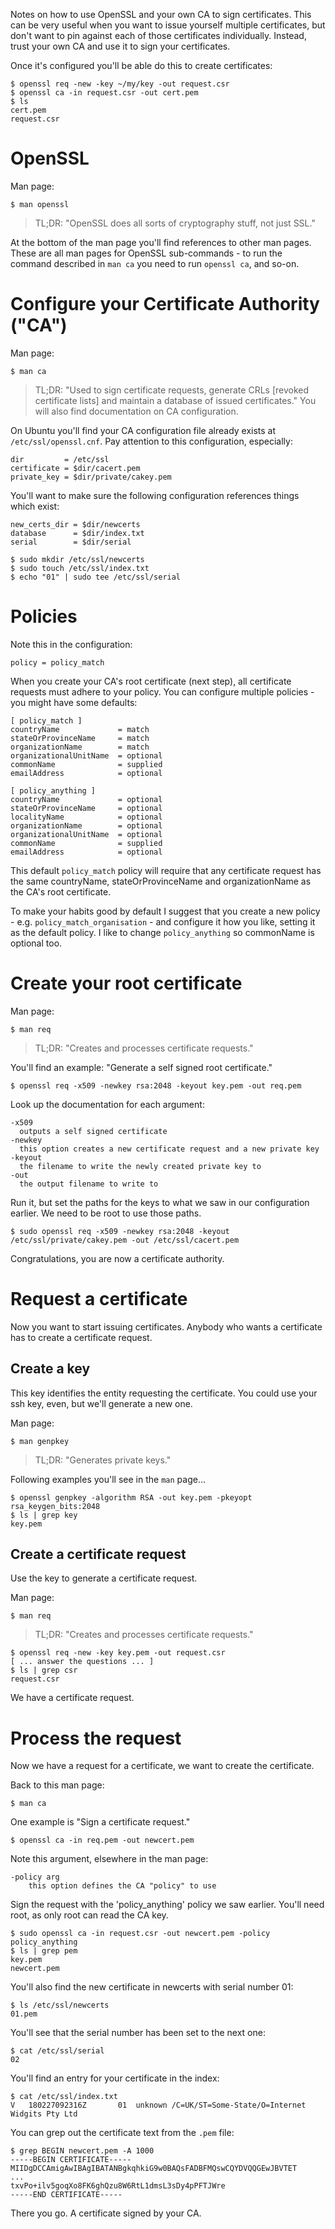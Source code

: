 Notes on how to use OpenSSL and your own CA to sign certificates. This can be very useful
when you want to issue yourself multiple certificates, but don't want to pin against each
of those certificates individually. Instead, trust your own CA and use it to sign your 
certificates.

Once it's configured you'll be able do this to create certificates:

    $ openssl req -new -key ~/my/key -out request.csr
    $ openssl ca -in request.csr -out cert.pem
    $ ls
    cert.pem
    request.csr

# OpenSSL

Man page:

    $ man openssl

> TL;DR: "OpenSSL does all sorts of cryptography stuff, not just SSL."

At the bottom of the man page you'll find references to other man pages. These are all man
pages for OpenSSL sub-commands - to run the command described in `man ca` you need to run
`openssl ca`, and so-on.

# Configure your Certificate Authority ("CA")

Man page:

    $ man ca

> TL;DR: "Used to sign certificate requests, generate CRLs [revoked certificate lists] and maintain a database of issued
certificates." You will also find documentation on CA configuration.

On Ubuntu you'll find your CA configuration file already exists at `/etc/ssl/openssl.cnf`.
Pay attention to this configuration, especially:

    dir         = /etc/ssl
    certificate = $dir/cacert.pem
    private_key = $dir/private/cakey.pem

You'll want to make sure the following configuration references things which exist:

    new_certs_dir = $dir/newcerts
    database      = $dir/index.txt
    serial        = $dir/serial

    $ sudo mkdir /etc/ssl/newcerts
    $ sudo touch /etc/ssl/index.txt
    $ echo "01" | sudo tee /etc/ssl/serial

# Policies

Note this in the configuration:

    policy = policy_match

When you create your CA's root certificate (next step), all certificate requests must adhere
to your policy. You can configure multiple policies - you might have some defaults:

    [ policy_match ]
    countryName             = match
    stateOrProvinceName     = match
    organizationName        = match
    organizationalUnitName  = optional
    commonName              = supplied
    emailAddress            = optional

    [ policy_anything ]
    countryName             = optional
    stateOrProvinceName     = optional
    localityName            = optional
    organizationName        = optional
    organizationalUnitName  = optional
    commonName              = supplied
    emailAddress            = optional

This default `policy_match` policy will require that any certificate request has
the same countryName, stateOrProvinceName and organizationName as the CA's root certificate.

To make your habits good by default I suggest that you create a new policy - e.g.
`policy_match_organisation` - and configure it how you like, setting it as the default policy.
I like to change `policy_anything` so commonName is optional too.

# Create your root certificate

Man page:

    $ man req

> TL;DR: "Creates and processes certificate requests."

You'll find an example: "Generate a self signed root certificate."

    $ openssl req -x509 -newkey rsa:2048 -keyout key.pem -out req.pem

Look up the documentation for each argument:

    -x509
      outputs a self signed certificate
    -newkey
      this option creates a new certificate request and a new private key
    -keyout
      the filename to write the newly created private key to
    -out
      the output filename to write to 

Run it, but set the paths for the keys to what we saw in our configuration earlier. We need
to be root to use those paths.

    $ sudo openssl req -x509 -newkey rsa:2048 -keyout /etc/ssl/private/cakey.pem -out /etc/ssl/cacert.pem

Congratulations, you are now a certificate authority.

# Request a certificate

Now you want to start issuing certificates. Anybody who wants a certificate has to create a
certificate request.

## Create a key

This key identifies the entity requesting the certificate. You could use your ssh
key, even, but we'll generate a new one.

Man page:

    $ man genpkey

> TL;DR: "Generates private keys."

Following examples you'll see in the `man` page...

    $ openssl genpkey -algorithm RSA -out key.pem -pkeyopt rsa_keygen_bits:2048
    $ ls | grep key
    key.pem

## Create a certificate request

Use the key to generate a certificate request.

Man page:

    $ man req

> TL;DR: "Creates and processes certificate requests."

    $ openssl req -new -key key.pem -out request.csr
    [ ... answer the questions ... ]
    $ ls | grep csr
    request.csr

We have a certificate request.

# Process the request

Now we have a request for a certificate, we want to create the certificate.

Back to this man page:

    $ man ca

One example is "Sign a certificate request."

    $ openssl ca -in req.pem -out newcert.pem

Note this argument, elsewhere in the man page:

    -policy arg
        this option defines the CA "policy" to use

Sign the request with the 'policy_anything' policy we saw earlier. You'll need
root, as only root can read the CA key.

    $ sudo openssl ca -in request.csr -out newcert.pem -policy policy_anything
    $ ls | grep pem
    key.pem
    newcert.pem

You'll also find the new certificate in newcerts with serial number 01:

    $ ls /etc/ssl/newcerts
    01.pem

You'll see that the serial number has been set to the next one:

    $ cat /etc/ssl/serial
    02

You'll find an entry for your certificate in the index:

    $ cat /etc/ssl/index.txt
    V	180227092316Z		01	unknown	/C=UK/ST=Some-State/O=Internet Widgits Pty Ltd

You can grep out the certificate text from the `.pem` file:

    $ grep BEGIN newcert.pem -A 1000
    -----BEGIN CERTIFICATE-----
    MIIDgDCCAmigAwIBAgIBATANBgkqhkiG9w0BAQsFADBFMQswCQYDVQQGEwJBVTET
    ...
    txvPo+ilv5goqXo8FK6ghQzu8W6RtL1dmsL3sDy4pPFTJWre
    -----END CERTIFICATE-----

There you go. A certificate signed by your CA.